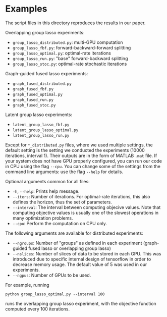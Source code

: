 # Examples

The script files in this directory reproduces the results in our paper.


Overlapping group lasso experiments:
- `group_lasso_distributed.py`: multi-GPU computation
- `group_lasso_fbf.py`: forward-backward-forward splitting
- `group_lasso_optimal.py`: optimal-rate iterations
- `group_lasso_run.py`: "base" forward-backward splitting
- `group_lasso_stoc.py`: optimal-rate stochastic iterations

Graph-guided fused lasso experiments:
- `graph_fused_distributed.py` 
- `graph_fused_fbf.py`
- `graph_fused_optimal.py`
- `graph_fused_run.py`
- `graph_fused_stoc.py`

Latent group lasso experiments:
- `latent_group_lasso_fbf.py`
- `latent_group_lasso_optimal.py`
- `latent_group_lasso_run.py`

Except for `*_distributed.py` files, where we used multiple settings, the default setting is the setting we conducted the experiments (10000 iterations, interval 1). Their outputs are in the form of MATLAB `.mat` file. If your system does not have GPU properly configured, you can run our code in CPU using the flag `--cpu`. You can change some of the settings from the command line arguments: use the flag `--help` for details. 

Optional arguments common for all files:

- `-h`, `--help`: Prints help message.
- `--iters`: Number of iterations. For optimal-rate iterations, this also defines the horizon, thus the set of parameters. 
- `--interval`: The interval between computing objecive values. Note that computing objective values is usually one of the slowest operations in many optimization problems. 
- `--cpu`: Perform the computation on CPU only. 

The following arguments are available for distributed experiments:
- `--ngroups`: Number of "groups" as defined in each experiment (graph-guided fused lasso or overlapping group lasso)
- `--nslices`: Number of slices of data to be stored in each GPU. This was introduced due to specific internal design of tensorflow in order to decrease memory usage. The default value of 5 was used in our experiments.
- `--ngpus`: Number of GPUs to be used.



For example, running

```
python group_lasso_optimal.py --interval 100 
```
runs the overlapping group lasso experiment, with the objective function computed every 100 iterations. 

